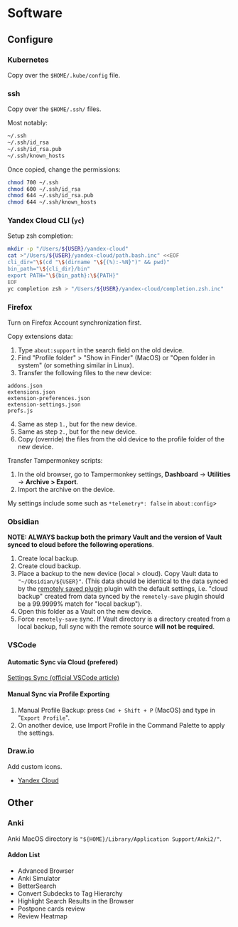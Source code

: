 # Software

## Configure

### Kubernetes

Copy over the `$HOME/.kube/config` file.

### ssh

Copy over the `$HOME/.ssh/` files.

Most notably:
```bash
~/.ssh
~/.ssh/id_rsa
~/.ssh/id_rsa.pub
~/.ssh/known_hosts
```

Once copied, change the permissions:
```bash
chmod 700 ~/.ssh
chmod 600 ~/.ssh/id_rsa
chmod 644 ~/.ssh/id_rsa.pub
chmod 644 ~/.ssh/known_hosts
```

### Yandex Cloud CLI (`yc`)

Setup zsh completion:
```bash
mkdir -p "/Users/${USER}/yandex-cloud"
cat >"/Users/${USER}/yandex-cloud/path.bash.inc" <<EOF
cli_dir="\$(cd "\$(dirname "\${(%):-%N}")" && pwd)"
bin_path="\${cli_dir}/bin"
export PATH="\${bin_path}:\${PATH}"
EOF
yc completion zsh > "/Users/${USER}/yandex-cloud/completion.zsh.inc"
```

### Firefox

Turn on Firefox Account synchronization first.

Copy extensions data:
1. Type `about:support` in the search field on the old device.
2. Find "Profile folder" > "Show in Finder" (MacOS) or "Open folder in system" (or something similar in Linux).
3. Transfer the following files to the new device:
```
addons.json
extensions.json
extension-preferences.json
extension-settings.json
prefs.js
```
4. Same as step `1.`, but for the new device.
5. Same as step `2.`, but for the new device.
6. Copy (override) the files from the old device to the profile folder of the new device.

Transfer Tampermonkey scripts:
1. In the old browser, go to Tampermonkey settings, **Dashboard** -> **Utilities** -> **Archive > Export**.
2. Import the archive on the device.

My settings include some such as `*telemetry*: false` in `about:config`>

### Obsidian

**NOTE: ALWAYS backup both the primary Vault and the version of Vault synced to cloud before the following operations**.

1. Create local backup.
2. Create cloud backup.
3. Place a backup to the new device (local > cloud). Copy Vault data to `"~/Obsidian/${USER}"`. (This data should be identical to the data synced by the [remotely saved plugin](https://github.com/remotely-save/remotely-save) plugin with the default settings, i.e. "cloud backup" created from data synced by the `remotely-save` plugin should be a 99.9999% match for "local backup").
4. Open this folder as a Vault on the new device.
5. Force `remotely-save` sync. If Vault directory is a directory created from a local backup, full sync with the remote source **will not be required**.

### VSCode

#### Automatic Sync via Cloud (prefered)

[Settings Sync (official VSCode article)](https://code.visualstudio.com/docs/editor/settings-sync) 

#### Manual Sync via Profile Exporting

1. Manual Profile Backup: press `Cmd + Shift + P` (MacOS) and type in "`Export Profile`".
1. On another device, use Import Profile in the Command Palette to apply the settings.

### Draw.io

Add custom icons.

- [Yandex Cloud](https://yandex.cloud/ru/brandbook)

## Other

### Anki

Anki MacOS directory is `"${HOME}/Library/Application Support/Anki2/"`.

#### Addon List
- Advanced Browser
- Anki Simulator
- BetterSearch
- Convert Subdecks to Tag Hierarchy
- Highlight Search Results in the Browser
- Postpone cards review
- Review Heatmap

